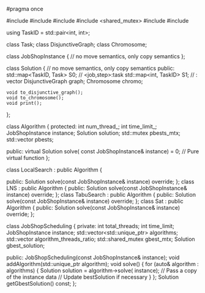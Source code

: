 #pragma once

#include <map>
#include <memory>
#include <mutex>
#include <shared_mutex>
#include <utility>
#include <vector>


using TaskID = std::pair<int, int>;


class Task;
class DisjunctiveGraph;
class Chromosome;

class JobShopInstance
{
    // no move semantics, only copy semantics
};

class Solution
{
    // no move semantics, only copy semantics
public:
    std::map<TaskID, Task> S0;   // <job,step>:task
    std::map<int, TaskID>  S1;   // <machine>: vector<task>
    DisjunctiveGraph       graph;
    Chromosome             chromo;

    void to_disjunctive_graph();
    void to_chromosome();
    void print();
};




class Algorithm
{
protected:
    int                   num_thread_;
    int                   time_limit_;
    JobShopInstance       instance;
    Solution              solution;
    std::mutex            pbests_mtx;
    std::vector<Solution> pbests;

public:
    virtual Solution solve(
        const JobShopInstance& instance) = 0;   // Pure virtual function
};


class LocalSearch : public Algorithm
{

public:
    Solution solve(const JobShopInstance& instance) override;
};
class LNS : public Algorithm
{
public:
    Solution solve(const JobShopInstance& instance) override;
};
class TabuSearch : public Algorithm
{
public:
    Solution solve(const JobShopInstance& instance) override;
};
class Sat : public Algorithm
{
public:
    Solution solve(const JobShopInstance& instance) override;
};

class JobShopScheduling
{
private:
    int                                     total_threads;
    int                                     time_limit;
    JobShopInstance                         instance;
    std::vector<std::unique_ptr<Algorithm>> algorithms;
    std::vector<int>                        algorithm_threads_ratio;
    std::shared_mutex                       gbest_mtx;
    Solution                                gbest_solution;

public:
    JobShopScheduling(const JobShopInstance& instance);
    void addAlgorithm(std::unique_ptr<Algorithm> algorithm);
    void solve()
    {
        for (auto& algorithm : algorithms) {
            Solution solution = algorithm->solve(
                instance);   // Pass a copy of the instance data
            // Update bestSolution if necessary
        }
    };
    Solution getGbestSolution() const;
};
